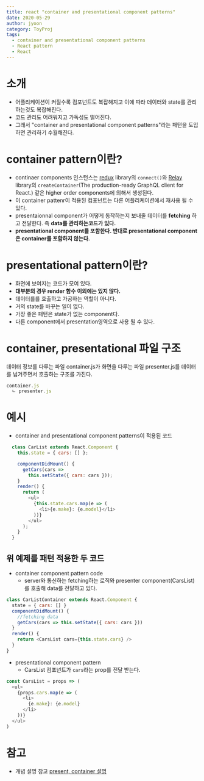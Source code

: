 ```yaml
---
title: react "container and presentational component patterns"
date: 2020-05-29
author: jyoon
category: ToyProj
tags:
  - container and presentational component patterns
  - React pattern
  - React
---
```


# 소개

- 어플리케이션이 커질수록 컴포넌트도 복잡해지고 이에 따라 데이터와 state를 관리하는것도 복잡해진다.
- 코드 관리도 어려워지고 가독성도 떨어진다.
- 그래서 "container and presentational component patterns"라는 패턴을 도입하면 관리하기 수월해진다.

# container pattern이란?

- continaer components 인스턴스는 [redux](https://github.com/reduxjs/react-redux) library의 `connect()`와 [Relay](https://relay.dev/) library의 `createContainer`(The production-ready GraphQL client for React.) 같은 higher order components에 의해서 생성된다.
- 이 container pattenr이 적용된 컴포넌트는 다른 어플리케이션에서 재사용 될 수 있다.
- presentaionnal component가 어떻게 동작하는지 보내줄 데이터를 **fetching** 하고 전달한다. 즉 **data를 관리하는코드가 있다.**
- **presentational component를 포함한다. 반대로 presentational component은 container를 포함하지 않는다.**

# presentational pattern이란?

- 화면에 보여지는 코드가 모여 있다.
- **대부분의 경우 render 함수 이외에는 있지 않다.**
- 데이터를를 호출하고 가공하는 역할이 아니다.
- 거의 state를 바꾸는 일이 없다.
- 가장 좋은 패턴은 state가 없는 component다.
- 다른 component에서 presentation영역으로 사용 될 수 있다.

# container, presentational 파일 구조

데이터 정보를 다루는 파일 container.js가 화면을 다루는 파일 presenter.js를 데이터를 넘겨주면서 호출하는 구조를 가진다.

```js
container.js
  ㄴ presenter.js
```

# 예시

- container and presentational component patterns이 적용된 코드

```js
  class CarList extends React.Component {
    this.state = { cars: [] };

    componentDidMount() {
      getCars(cars =>
        this.setState({ cars: cars }));
    }
    render() {
      return (
        <ul>
          {this.state.cars.map(e => (
            <li>{e.make}: {e.model}</li>
          ))}
        </ul>
      );
    }
  }
```

## 위 예제를 패턴 적용한 두 코드

- container component pattern code
  - server와 통신하는 fetching하는 로직와 presenter component(CarsList)를 호출해 data를 전달하고 있다.

```js
class CarListContainer extends React.Component {
  state = { cars: [] }
  componentDidMount() {
    //fetching data
    getCars(cars => this.setState({ cars: cars }))
  }
  render() {
    return <CarsList cars={this.state.cars} />
  }
}
```

- presentational component pattern
  - CarsList 컴포넌트가 `cars`라는 prop를 전달 받는다.

```js
const CarsList = props => (
  <ul>
    {props.cars.map(e => (
      <li>
        {e.make}: {e.model}
      </li>
    ))}
  </ul>
)
```

# 참고

- 개념 설명 참고
  [present, container 설명](https://scotch.io/courses/5-essential-react-concepts-to-know-before-learning-redux/presentational-and-container-component-pattern-in-react)
